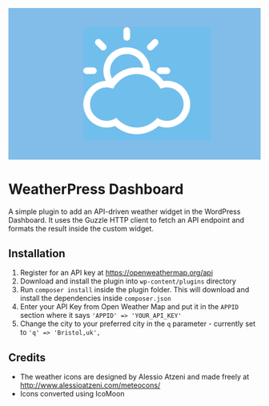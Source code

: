 ![weatherpress dashboard logo](https://raw.githubusercontent.com/WebAssembler/weatherpress-dashboard/master/weatherpress_dashboard.jpg)

# WeatherPress Dashboard
A simple plugin to add an API-driven weather widget in the WordPress Dashboard. It uses the Guzzle HTTP client to fetch an API endpoint and formats the result inside the custom widget.

## Installation
1. Register for an API key at https://openweathermap.org/api
1. Download and install the plugin into `wp-content/plugins`  directory
1. Run `composer install` inside the plugin folder. This will download and install the dependencies inside `composer.json`
1. Enter your API Key from Open Weather Map and put it in the `APPID` section where it says `'APPID' => 'YOUR_API_KEY'`
1. Change the city to your preferred city in the `q` parameter - currently set to `'q' => 'Bristol,uk',`

## Credits
*  The weather icons are designed by Alessio Atzeni and made freely at http://www.alessioatzeni.com/meteocons/
*  Icons converted using IcoMoon
